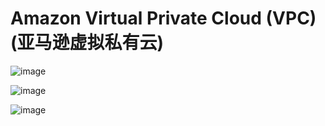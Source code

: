 # Amazon Virtual Private Cloud (VPC) (亚马逊虚拟私有云)

![image](https://user-images.githubusercontent.com/60442877/234088270-e461e47c-5a9d-415a-a509-ca3b339aa985.png)

![image](https://user-images.githubusercontent.com/60442877/234086554-d650d7af-e6cb-4350-b181-d8dc44e239eb.png)

![image](https://user-images.githubusercontent.com/60442877/234087186-b200fb0c-4ddb-48e2-8d9d-f64468b62621.png)

